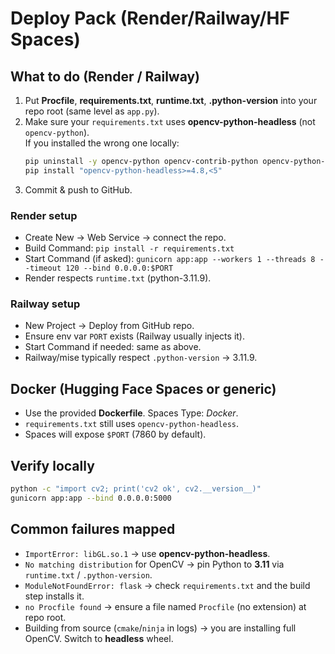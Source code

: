 # Deploy Pack (Render/Railway/HF Spaces)

## What to do (Render / Railway)
1. Put **Procfile**, **requirements.txt**, **runtime.txt**, **.python-version** into your repo root (same level as `app.py`).
2. Make sure your `requirements.txt` uses **opencv-python-headless** (not `opencv-python`).  
   If you installed the wrong one locally:
   ```bash
   pip uninstall -y opencv-python opencv-contrib-python opencv-python-headless
   pip install "opencv-python-headless>=4.8,<5"
   ```
3. Commit & push to GitHub.

### Render setup
- Create New → Web Service → connect the repo.
- Build Command: `pip install -r requirements.txt`
- Start Command (if asked): `gunicorn app:app --workers 1 --threads 8 --timeout 120 --bind 0.0.0.0:$PORT`
- Render respects `runtime.txt` (python-3.11.9).

### Railway setup
- New Project → Deploy from GitHub repo.
- Ensure env var `PORT` exists (Railway usually injects it).
- Start Command if needed: same as above.
- Railway/mise typically respect `.python-version` → 3.11.9.

## Docker (Hugging Face Spaces or generic)
- Use the provided **Dockerfile**. Spaces Type: *Docker*.
- `requirements.txt` still uses `opencv-python-headless`.
- Spaces will expose `$PORT` (7860 by default).

## Verify locally
```bash
python -c "import cv2; print('cv2 ok', cv2.__version__)"
gunicorn app:app --bind 0.0.0.0:5000
```

## Common failures mapped
- `ImportError: libGL.so.1` → use **opencv-python-headless**.
- `No matching distribution` for OpenCV → pin Python to **3.11** via `runtime.txt` / `.python-version`.
- `ModuleNotFoundError: flask` → check `requirements.txt` and the build step installs it.
- `no Procfile found` → ensure a file named `Procfile` (no extension) at repo root.
- Building from source (`cmake`/`ninja` in logs) → you are installing full OpenCV. Switch to **headless** wheel.
